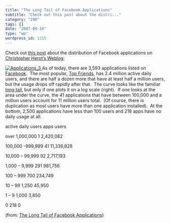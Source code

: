 ```yaml
---
title: "The Long Tail of Facebook Applications"
subtitle: "Check out this post about the distri..."
category: "298"
tags: []
date: "2007-09-10"
type: "wp"
wordpress_id: 1215
---
```

Check out [this post](http://herot.typepad.com/cherot/2007/09/the-long-tail-o.html) about the distribution of Facebook applications on [Christopher Herot’s Weblog:](http://herot.typepad.com/cherot/)
> 
 [![Applications_3](https://i0.wp.com/herot.typepad.com/cherot/images/2007/09/01/applications_3.jpg?resize=319%2C208) ](http://herot.typepad.com/.shared/image.html?/photos/uncategorized/2007/09/01/applications_3.jpg)
 As of today, there are 3,593 applications listed on [Facebook](http://www.facebook.com/).  The most popular, [Top Friends](http://www.facebook.com/apps/application.php?id=2425101550&b&ref=pd), has 2.4 million active daily users, and there are half a dozen more that have at least half a million users, but the usage drops off rapidly after that.  The curve looks like the familiar [long tail](http://www.thelongtail.com/), but only if one plots it on a log scale (right).  If one looks at the area under the curve, the 41 applications that have between 100,000 and a million users account for 11 million users total.  (Of course, there is duplication as most users have more than one application installed).  At the bottom, 2,500 applications have less than 100 users and 218 apps have no daily usage at all. 

 active daily users 
 apps 
 users 

 over 1,000,000 
 1 
 2,420,082 

 100,000 -999,999 
 41 
 11,336,828 

 10,000 – 99,999 
 92 
 2,717,193 

 1,000 – 9,999 
 291 
 981,756 

 100 – 999 
 700 
 234,749 

 10 – 99 
 1,250 
 45,950 

 1 – 9 
 1,000 
 3,850 

 0 
 218 
 0 

 (from: [The Long Tail of Facebook Applications](http://herot.typepad.com/cherot/2007/09/the-long-tail-o.html))